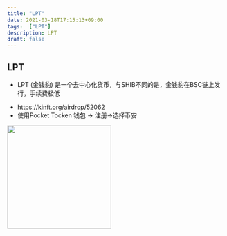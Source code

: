 ```yaml
---
title: "LPT"
date: 2021-03-18T17:15:13+09:00
tags:  ["LPT"]
description: LPT
draft: false
---
```


## LPT

- LPT (金钱豹) 是一个去中心化货币，与SHIB不同的是，金钱豹在BSC链上发行，手续费极低

<!--more-->

- https://kinft.org/airdrop/52062
- 使用Pocket Tocken 钱包 -> 注册->选择币安
<img src="https://cdn.jsdelivr.net/gh/yubaoliu/assets@image/image-20210515161327761.png" width="240px" />


